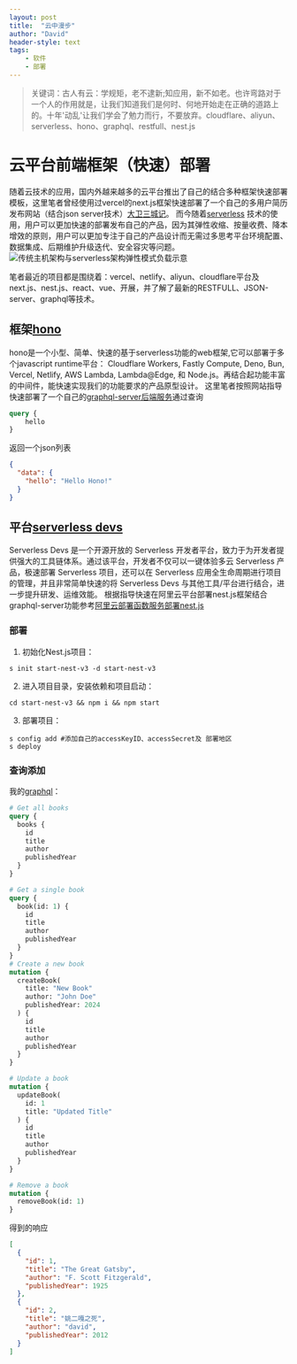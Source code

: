 ```yaml
---
layout: post
title:  "云中漫步"
author: "David"
header-style: text
tags: 
    - 软件  
    - 部署
---
```


>关键词：古人有云：学规矩，老不逮新;知应用，新不如老。也许弯路对于一个人的作用就是，让我们知道我们是何时、何地开始走在正确的道路上的。十年'动乱'让我们学会了勉力而行，不要放弃。cloudflare、aliyun、serverless、hono、graphql、restfull、nest.js

# 云平台前端框架（快速）部署
随着云技术的应用，国内外越来越多的云平台推出了自己的结合多种框架快速部署模板，这里笔者曾经使用过vercel的next.js框架快速部署了一个自己的多用户简历发布网站（结合json server技术）[大卫三城记](https://www.triplecity.site/)。
而今随着[serverless](https://baike.baidu.com/item/Serverless/60009381) 技术的使用，用户可以更加快速的部署发布自己的产品，因为其弹性收缩、按量收费、降本增效的原则，用户可以更加专注于自己的产品设计而无需过多思考平台环境配置、数据集成、后期维护升级迭代、安全容灾等问题。
![传统主机架构与serverless架构弹性模式负载示意](https://tse4-mm.cn.bing.net/th/id/OIP-C.87tF_ZElIV7Y92M9BSxMuwHaCT?rs=1&pid=ImgDetMain  "传统主机架构与serverless架构弹性模式负载示意")

笔者最近的项目都是围绕着：vercel、netlify、aliyun、cloudflare平台及next.js、nest.js、react、vue、开展，并了解了最新的RESTFULL、JSON-server、graphql等技术。

## 框架[hono](https://hono.dev/docs/)
hono是一个小型、简单、快速的基于serverless功能的web框架,它可以部署于多个javascript runtime平台： Cloudflare Workers, Fastly Compute, Deno, Bun, Vercel, Netlify, AWS Lambda, Lambda@Edge, 和 Node.js。再结合起功能丰富的中间件，能快速实现我们的功能要求的产品原型设计。
这里笔者按照网站指导快速部署了一个自己的[graphql-server后端服务](https://my-app5.pages.dev/graphql)通过查询
```graphql
query {
    hello
}
```
返回一个json列表
```json
{
  "data": {
    "hello": "Hello Hono!"
  }
}
```

## 平台[serverless devs](https://www.serverless-devs.com/docs/getting-started)
Serverless Devs 是一个开源开放的 Serverless 开发者平台，致力于为开发者提供强大的工具链体系。通过该平台，开发者不仅可以一键体验多云 Serverless 产品，极速部署 Serverless 项目，还可以在 Serverless 应用全生命周期进行项目的管理，并且非常简单快速的将 Serverless Devs 与其他工具/平台进行结合，进一步提升研发、运维效能。
根据指导快速在阿里云平台部署nest.js框架结合graphql-server功能参考[阿里云部署函数服务部署nest.js](https://www.cnblogs.com/jasongrass/p/17615357.html "阿里云函数部署nest.js")

### 部署
1. 初始化Nest.js项目：
```
s init start-nest-v3 -d start-nest-v3
```
2. 进入项目目录，安装依赖和项目启动：
```
cd start-nest-v3 && npm i && npm start
```
3. 部署项目：
```
s config add #添加自己的accessKeyID、accessSecret及 部署地区
s deploy
```

### 查询添加
我的[graphql](https://triplecity.fun)：

```graphql
# Get all books
query {
  books {
    id
    title
    author
    publishedYear
  }
}

# Get a single book
query {
  book(id: 1) {
    id
    title
    author
    publishedYear
  }
}
# Create a new book
mutation {
  createBook(
    title: "New Book"
    author: "John Doe"
    publishedYear: 2024
  ) {
    id
    title
    author
    publishedYear
  }
}

# Update a book
mutation {
  updateBook(
    id: 1
    title: "Updated Title"
  ) {
    id
    title
    author
    publishedYear
  }
}

# Remove a book
mutation {
  removeBook(id: 1)
}
```
得到的响应
```json
[
  {
    "id": 1,
    "title": "The Great Gatsby",
    "author": "F. Scott Fitzgerald",
    "publishedYear": 1925
  },
  {
    "id": 2,
    "title": "姚二嘎之死",
    "author": "david",
    "publishedYear": 2012
  }
]
```


